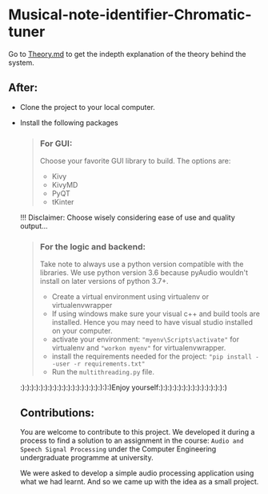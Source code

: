 # Musical-note-identifier-Chromatic-tuner
Go to [Theory.md](https://github.com/rodrickcalvin/Musical-note-identifier-Chromatic-tuner/blob/master/Theory.md) to get the indepth explanation of the theory behind the system.

## After:
- Clone the project to your local computer.
- Install the following packages
  > ### For GUI:
  > Choose your favorite GUI library to build. The options are:
  > - Kivy
  > - KivyMD
  > - PyQT
  > - tKinter

   !!! Disclaimer: Choose wisely considering ease of use and quality output...
  > ### For the logic and backend:
  > Take note to always use a python version compatible with the libraries. We use python version 3.6 because pyAudio wouldn't install on later versions of python 3.7+.
  > - Create a virtual environment using virtualenv or virtualenvwrapper
  > - If using windows make sure your visual c++ and build tools are installed. Hence you may need to have visual studio installed on your computer.
  > - activate your environment:
  > ```"myenv\Scripts\activate"``` for virtualenv and ```"workon myenv"``` for virtualenvwrapper.
  > - install the requirements needed for the project:
  > ```"pip install --user -r requirements.txt"```
  > - Run the ```multithreading.py``` file.

  :):):):):):):):):):):):):):):):):):):):)Enjoy yourself:):):):):):):):):):):):):):):)

  ## Contributions:
  You are welcome to contribute to this project. We developed it during a process to find a solution to an assignment in the course: ```Audio and Speech Signal Processing``` under the Computer Engineering undergraduate programme at university.

  We were asked to develop a simple audio processing application using what we had learnt. And so we came up with the idea as a small project.




